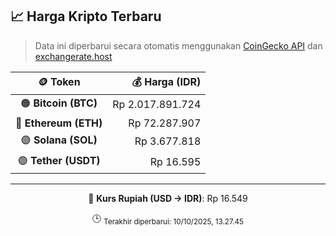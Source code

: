 

<!-- HARGA_KRIPTO -->
## 📈 Harga Kripto Terbaru

> Data ini diperbarui secara otomatis menggunakan [CoinGecko API](https://www.coingecko.com/) dan [exchangerate.host](https://exchangerate.host/)

<div align="center">

| 🪙 Token | 💰 Harga (IDR) |
|:------:|---------------:|
| 🟠 **Bitcoin (BTC)**   | Rp 2.017.891.724 |
| 🔵 **Ethereum (ETH)**  | Rp 72.287.907 |
| 🟣 **Solana (SOL)**    | Rp 3.677.818 |
| 🟢 **Tether (USDT)**   | Rp 16.595 |

---

💱 **Kurs Rupiah (USD → IDR)**: Rp 16.549

🕒 <sub>Terakhir diperbarui: 10/10/2025, 13.27.45</sub>

</div>
<!-- /HARGA_KRIPTO -->